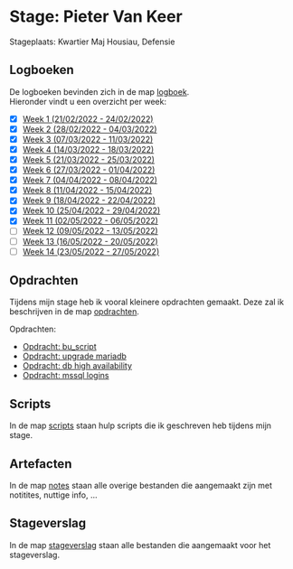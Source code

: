 # Stage: Pieter Van Keer

Stageplaats: Kwartier Maj Housiau, Defensie

## Logboeken

De logboeken bevinden zich in de map [logboek](logboek/).  
Hieronder vindt u een overzicht per week:

- [x] [Week 1 (21/02/2022 - 24/02/2022)](logboek/week1.md)
- [x] [Week 2 (28/02/2022 - 04/03/2022)](logboek/week2.md)
- [x] [Week 3 (07/03/2022 - 11/03/2022)](logboek/week3.md)
- [x] [Week 4 (14/03/2022 - 18/03/2022)](logboek/week4.md)
- [x] [Week 5 (21/03/2022 - 25/03/2022)](logboek/week5.md)
- [x] [Week 6 (27/03/2022 - 01/04/2022)](logboek/week6.md)
- [x] [Week 7 (04/04/2022 - 08/04/2022)](logboek/week7.md)
- [x] [Week 8 (11/04/2022 - 15/04/2022)](logboek/week8.md)
- [x] [Week 9 (18/04/2022 - 22/04/2022)](logboek/week9.md)
- [x] [Week 10 (25/04/2022 - 29/04/2022)](logboek/week10.md)
- [x] [Week 11 (02/05/2022 - 06/05/2022)](logboek/week11.md)
- [ ] [Week 12 (09/05/2022 - 13/05/2022)](logboek/week12.md)
- [ ] [Week 13 (16/05/2022 - 20/05/2022)](logboek/week13.md)
- [ ] [Week 14 (23/05/2022 - 27/05/2022)](logboek/week14.md)

## Opdrachten

Tijdens mijn stage heb ik vooral kleinere opdrachten gemaakt. Deze zal ik beschrijven in de map [opdrachten](opdrachten/).

Opdrachten:

- [Opdracht: bu_script](opdrachten/opdracht-buscript.md)
- [Opdracht: upgrade mariadb](opdrachten/opdracht-upgrade-mariadb.md)
- [Opdracht: db high availability](opdrachten/opdracht-db-high_availability.md)
- [Opdracht: mssql logins](opdrachten/opdracht-mssql.md)

## Scripts

In de map [scripts](scripts/) staan hulp scripts die ik geschreven heb tijdens mijn stage.

## Artefacten

In de map [notes](notes/) staan alle overige bestanden die aangemaakt zijn met notitites, nuttige info, ...

## Stageverslag

In de map [stageverslag](stageverslag/) staan alle bestanden die aangemaakt voor het stageverslag.
